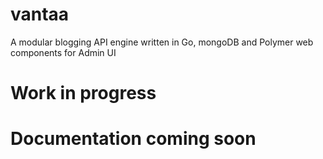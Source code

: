 # vantaa
A modular blogging API engine written in Go, mongoDB and Polymer web components for Admin UI

# Work in progress

# Documentation coming soon
